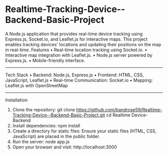 # Realtime-Tracking-Device--Backend-Basic-Project
A Node.js application that provides real-time device tracking using Express.js, Socket.io, and Leaflet.js for interactive maps. This project enables tracking devices' locations and updating their positions on the map in real-time.
Features
•	Real-time location tracking using Socket.io.
•	Interactive map integration with Leaflet.js.
•	Node.js server powered by Express.js.
•	Mobile-friendly interface.
________________________________________
Tech Stack
•	Backend: Node.js, Express.js
•	Frontend: HTML, CSS, JavaScript, Leaflet.js
•	Real-time Communication: Socket.io
•	Mapping: Leaflet.js with OpenStreetMap
________________________________________
Installation
1.	Clone the repository:
    git clone https://github.com/bandrose59/Realtime-Tracking-Device--Backend-Basic-Project.git
    cd Realtime Device-Backend
3.	Install dependencies:
    npm install
4.	Create a directory for static files: Ensure your static files (HTML, CSS, JavaScript) are placed in the public folder.
5.	Run the server:
    node app.js
6.	Open your browser and visit:
    http://localhost:3000
